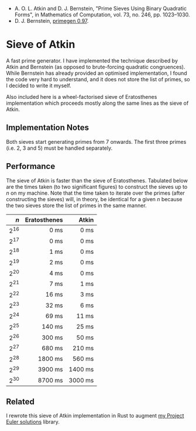 * A. O. L. Atkin and D. J. Bernstein, "Prime Sieves Using Binary Quadratic Forms", in Mathematics of Computation,
  vol. 73, no. 246, pp. 1023–1030.
* D. J. Bernstein, [primegen 0.97](http://cr.yp.to/primegen.html).

# Sieve of Atkin

A fast prime generator. I have implemented the technique described by Atkin and Bernstein (as opposed to brute-forcing
quadratic congruences). While Bernstein has already provided an optimised implementation, I found the code very hard to
understand, and it does not store the list of primes, so I decided to write it myself.

Also included here is a wheel-factorised sieve of Eratosthenes implementation which proceeds mostly along the same
lines as the sieve of Atkin.

## Implementation Notes

Both sieves start generating primes from 7 onwards. The first three primes (i.e. 2, 3 and 5) must be handled
separately.

## Performance

The sieve of Atkin is faster than the sieve of Eratosthenes. Tabulated below are the times taken (to two significant
figures) to construct the sieves up to _n_ on my machine. Note that the time taken to iterate over the primes (after
constructing the sieves) will, in theory, be identical for a given _n_ because the two sieves store the list of primes
in the same manner.

|_n_|Eratosthenes|Atkin|
|-:|-:|-:|
|2<sup>16</sup>|0 ms|0 ms|
|2<sup>17</sup>|0 ms|0 ms|
|2<sup>18</sup>|1 ms|0 ms|
|2<sup>19</sup>|2 ms|0 ms|
|2<sup>20</sup>|4 ms|0 ms|
|2<sup>21</sup>|7 ms|1 ms|
|2<sup>22</sup>|16 ms|3 ms|
|2<sup>23</sup>|32 ms|6 ms|
|2<sup>24</sup>|69 ms|11 ms|
|2<sup>25</sup>|140 ms|25 ms|
|2<sup>26</sup>|300 ms|50 ms|
|2<sup>27</sup>|680 ms|210 ms|
|2<sup>28</sup>|1800 ms|560 ms|
|2<sup>29</sup>|3900 ms|1400 ms|
|2<sup>30</sup>|8700 ms|3000 ms|

## Related

I rewrote this sieve of Atkin implementation in Rust to augment
[my Project Euler solutions](https://github.com/tfpf/project-euler) library.
